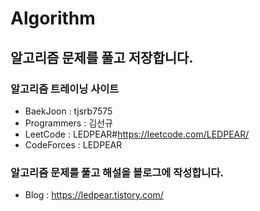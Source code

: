 # Algorithm
## 알고리즘 문제를 풀고 저장합니다.

### 알고리즘 트레이닝 사이트

- BaekJoon : tjsrb7575
- Programmers : 김선규
- LeetCode : LEDPEAR#https://leetcode.com/LEDPEAR/
- CodeForces : LEDPEAR

### 알고리즘 문제를 풀고 해설을 블로그에 작성합니다.
- Blog : https://ledpear.tistory.com/
